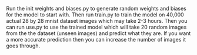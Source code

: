 Run the init weights and biases.py to generate random weights and biases for the model to start with.
Then run train.py to train the model on 40,000 actual 28 by 28 mnist dataset images which may take 2-3 hours.
Then you can run use.py to use the trained model which will take 20 random images from the the dataset (unseen images) and predict what they are.
If you want a more accurate prediction then you can increase the number of images it goes through.

